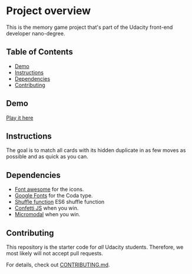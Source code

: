 # Project overview

This is the memory game project that's part of the Udacity front-end developer nano-degree.

## Table of Contents

- [Demo](#demo)
- [Instructions](#instuctions)
- [Dependencies](#dependencies)
- [Contributing](#contributing)

## Demo

[Play it here](https://imgonnarelph.github.io/ud-memory-game/)

## Instructions

The goal is to match all cards with its hidden duplicate in as few moves as possible and as quick as you can.

## Dependencies

- [Font awesome](https://fontawesome.com/) for the icons.
- [Google Fonts](https://fonts.google.com/specimen/Coda) for the Coda type.
- [Shuffle function](https://stackoverflow.com/a/6274381/4938893) ES6 shuffle function
- [Confetti JS](https://github.com/mathusummut/confetti.js/) when you win.
- [Micromodal](https://github.com/Ghosh/micromodal) when you win.

## Contributing

This repository is the starter code for _all_ Udacity students. Therefore, we most likely will not accept pull requests.

For details, check out [CONTRIBUTING.md](CONTRIBUTING.md).
